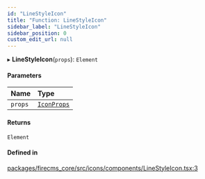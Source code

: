 ```yaml
---
id: "LineStyleIcon"
title: "Function: LineStyleIcon"
sidebar_label: "LineStyleIcon"
sidebar_position: 0
custom_edit_url: null
---
```


▸ **LineStyleIcon**(`props`): `Element`

#### Parameters

| Name | Type |
| :------ | :------ |
| `props` | [`IconProps`](../types/IconProps.md) |

#### Returns

`Element`

#### Defined in

[packages/firecms_core/src/icons/components/LineStyleIcon.tsx:3](https://github.com/FireCMSco/firecms/blob/d45f3739/packages/firecms_core/src/icons/components/LineStyleIcon.tsx#L3)
